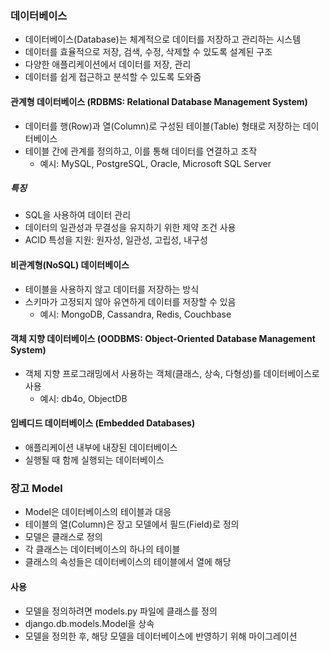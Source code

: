 ### 데이터베이스
- 데이터베이스(Database)는 체계적으로 데이터를 저장하고 관리하는 시스템
- 데이터를 효율적으로 저장, 검색, 수정, 삭제할 수 있도록 설계된 구조
- 다양한 애플리케이션에서 데이터를 저장, 관리
- 데이터를 쉽게 접근하고 분석할 수 있도록 도와줌

#### 관계형 데이터베이스 (RDBMS: Relational Database Management System)
- 데이터를 행(Row)과 열(Column)로 구성된 테이블(Table) 형태로 저장하는 데이터베이스
- 테이블 간에 관계를 정의하고, 이를 통해 데이터를 연결하고 조작
  - 예시: MySQL, PostgreSQL, Oracle, Microsoft SQL Server
##### 특징
- SQL을 사용하여 데이터 관리
- 데이터의 일관성과 무결성을 유지하기 위한 제약 조건 사용
- ACID 특성을 지원: 원자성, 일관성, 고립성, 내구성
#### 비관계형(NoSQL) 데이터베이스
- 테이블을 사용하지 않고 데이터를 저장하는 방식
- 스키마가 고정되지 않아 유연하게 데이터를 저장할 수 있음
  - 예시: MongoDB, Cassandra, Redis, Couchbase
#### 객체 지향 데이터베이스 (OODBMS: Object-Oriented Database Management System)
- 객체 지향 프로그래밍에서 사용하는 객체(클래스, 상속, 다형성)를 데이터베이스로 사용
  - 예시: db4o, ObjectDB
#### 임베디드 데이터베이스 (Embedded Databases)
- 애플리케이션 내부에 내장된 데이터베이스
- 실행될 때 함께 실행되는 데이터베이스

### 장고 Model
- Model은 데이터베이스의 테이블과 대응
- 테이블의 열(Column)은 장고 모델에서 필드(Field)로 정의
- 모델은 클래스로 정의
- 각 클래스는 데이터베이스의 하나의 테이블
- 클래스의 속성들은 데이터베이스의 테이블에서 열에 해당
#### 사용
- 모델을 정의하려면 models.py 파일에 클래스를 정의
- django.db.models.Model을 상속
- 모델을 정의한 후, 해당 모델을 데이터베이스에 반영하기 위해 마이그레이션

